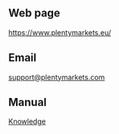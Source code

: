 ## Web page
 
https://www.plentymarkets.eu/
 
## Email
 
<a href="mailto:support@plentymarkets.com">support@plentymarkets.com</a>

## Manual

<a href="https://knowledge.plentymarkets.com/en/omni-channel/multi-channel/otto" target="_blank">Knowledge</a>